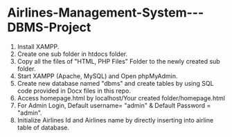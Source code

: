 # Airlines-Management-System---DBMS-Project

1) Install XAMPP.
2) Create one sub folder in htdocs folder.
2) Copy all the files of "HTML, PHP Files" Folder to the newly created sub folder.
3) Start XAMPP (Apache, MySQL) and Open phpMyAdmin.
4) Create new database named "dbms" and create tables by using SQL code provided in Docx files in this repo.
5) Access homepage.html by localhost/Your created folder/homepage.html
6) For Admin Login, Default username= "admin" & Default Password = "admin".
7) Initialize Airlines Id and Airlines name by directly inserting into airline table of database.

